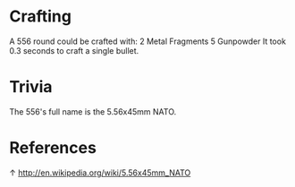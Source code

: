 # Crafting

A 556 round could be crafted with:
2 Metal Fragments
5 Gunpowder
It took 0.3 seconds to craft a single bullet.
# Trivia

The 556's full name is the 5.56x45mm NATO.
# References

↑ http://en.wikipedia.org/wiki/5.56x45mm_NATO
